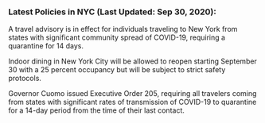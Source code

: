 ### Latest Policies in NYC (Last Updated: Sep 30, 2020):

A travel advisory is in effect for individuals traveling to New York from states with significant community spread of COVID-19, requiring a quarantine for 14 days.

Indoor dining in New York City will be allowed to reopen starting September 30 with a 25 percent occupancy but will be subject to strict safety protocols.                         

Governor Cuomo issued Executive Order 205, requiring all travelers coming from states with significant rates of transmission of COVID-19 to quarantine for a 14-day period from the time of their last contact.
